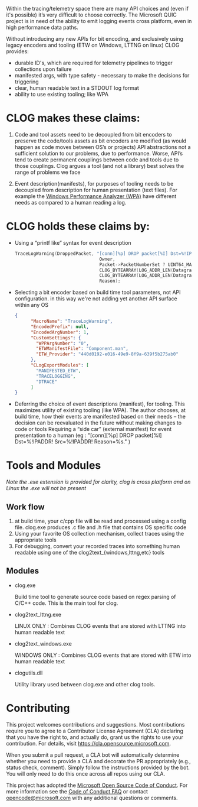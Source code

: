 Within the tracing/telemetry space there are many API choices and (even if it's possible) it’s very difficult to choose correctly. The Microsoft QUIC project is in need of the ability to emit logging events cross platform, even in high performance data paths.

Without introducing any new APIs for bit encoding, and exclusively using legacy encoders and tooling (ETW on Windows, LTTNG on linux) CLOG provides:

* durable ID's, which are required for telemetry pipelines to trigger collections upon failure
* manifested args, with type safety - necessary to make the decisions for triggering
* clear, human readable text in a STDOUT log format
* ability to use existing tooling;  like WPA

# CLOG makes these claims:

1. Code and tool assets need to be decoupled from bit encoders to preserve the code/tools assets as bit encoders are modified (as would happen as code moves between OS’s or projects)
API abstractions not a sufficient solution to our problems, due to performance. Worse, API’s tend to create permanent couplings between code and tools due to those couplings.
Clog argues a tool (and not a library) best solves the range of problems we face

2. Event description(manifests), for purposes of tooling needs to be decoupled from description for human presentation (text files). For example the [Windows Performance Analyzer (WPA)](https://docs.microsoft.com/en-us/windows-hardware/test/wpt/windows-performance-analyzer) have different needs as compared to a human reading a log.


# CLOG holds these claims by:

* Using a “printf like” syntax for event description
    ```cpp
    TraceLogWarning(DroppedPacket, "[conn][%p] DROP packet[%I] Dst=%!IPADDR! Src=%!IPADDR! Reason=%s.",
                                    Owner,
                                    Packet->PacketNumberSet ? UINT64_MAX : Packet->PacketNumber,
                                    CLOG_BYTEARRAY(LOG_ADDR_LEN(Datagram->Tuple->LocalAddress), (uint8_t*)&Datagram->Tuple->LocalAddress),
                                    CLOG_BYTEARRAY(LOG_ADDR_LEN(Datagram->Tuple->RemoteAddress), (uint8_t*)&Datagram->Tuple->RemoteAddress),
                                    Reason);
    ```


* Selecting a bit encoder based on build time tool parameters, not API configuration. in this way we're not adding yet another API surface within any OS


    ```json
    {
          "MacroName": "TraceLogWarning",
          "EncodedPrefix": null,
          "EncodedArgNumber": 1,
          "CustomSettings": {
            "WPPArgNumber": "0",
            "ETWManifestFile": "Component.man",
            "ETW_Provider": "440d0192-e016-49e9-8f9a-639f5b275ab0"
          },
          "CLogExportModules": [
            "MANIFESTED_ETW",
            "TRACELOGGING",
            "DTRACE"
          ]
    }
    ```


* Deferring the choice of event descriptions (manifest), for tooling. This maximizes utility of existing tooling (like WPA). The author chooses, at build time, how their events are manifested based on their needs – the decision can be reevaluated in the future without making changes to code or tools
Requiring a “side car” (external manifest) for event presentation to a human (eg : "[conn][%p] DROP packet[%I] Dst=%!IPADDR! Src=%!IPADDR! Reason=%s." )


# Tools and Modules
*Note the .exe extension is provided for clarity,  clog is cross platform and on Linux the .exe will not be present*

## Work flow

1. at build time, your c/cpp file will be read and processed using a config file.  clog.exe produces .c file and .h file that contains OS specific code
2. Using your favorite OS collection mechanism, collect traces using the appropriate tools
3. For debugging, convert your recorded traces into something human readable using one of the clog2text_{windows,lttng,etc} tools


## Modules

* clog.exe
    
    Build time tool to generate source code based on regex parsing of C/C++ code.  This is the main tool for clog.

* clog2text_lttng.exe

    LINUX ONLY : Combines CLOG events that are stored with LTTNG into human readable text

* clog2text_windows.exe

    WINDOWS ONLY : Combines CLOG events that are stored with ETW into human readable text 
    
* clogutils.dll

    Utility library used between clog.exe and other clog tools.

# Contributing

This project welcomes contributions and suggestions.  Most contributions require you to agree to a
Contributor License Agreement (CLA) declaring that you have the right to, and actually do, grant us
the rights to use your contribution. For details, visit https://cla.opensource.microsoft.com.

When you submit a pull request, a CLA bot will automatically determine whether you need to provide
a CLA and decorate the PR appropriately (e.g., status check, comment). Simply follow the instructions
provided by the bot. You will only need to do this once across all repos using our CLA.

This project has adopted the [Microsoft Open Source Code of Conduct](https://opensource.microsoft.com/codeofconduct/).
For more information see the [Code of Conduct FAQ](https://opensource.microsoft.com/codeofconduct/faq/) or
contact [opencode@microsoft.com](mailto:opencode@microsoft.com) with any additional questions or comments.
